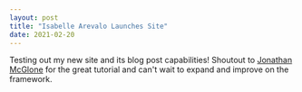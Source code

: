 ```yaml
---
layout: post
title: "Isabelle Arevalo Launches Site"
date: 2021-02-20
---
```


Testing out my new site and its blog post capabilities! Shoutout to [Jonathan McGlone](http://jmcglone.com/guides/github-pages/) for the great tutorial and can't wait to expand and improve on the framework.
